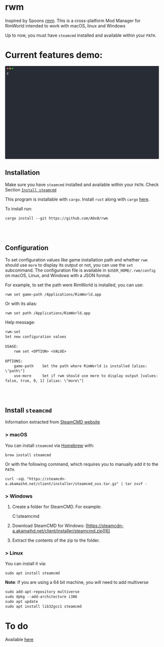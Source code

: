 # rwm

Inspired by Spoons [rmm][1]. This is a cross-platform Mod Manager for RimWorld intended to work with macOS, linux and Windows

Up to now, you must have `steamcmd` installed and available within your `PATH`.



# Current features demo:

![Example][image-1]



## Installation
Make sure you have `steamcmd` installed and available within your `PATH`. Check Section [`Install steamcmd`][2]

This program is installable with `cargo`. Install `rust` along with `cargo` [here][3].

To install run:

	cargo install --git https://github.com/AOx0/rwm

<br/> <br/>
## Configuration
To set configuration values like game installation path and whether `rwm` should use `more` to display its output or not, you can use the `set` subcommand. The configuration file is available in `$USER_HOME/.rwm/config` on macOS, Linux, and Windows with a JSON format. 

For example, to set the path were RimWorld is installed, you can use:

	rwm set game-path /Applications/RimWorld.app

Or with its alias:

	rwm set path /Applications/RimWorld.app

Help message:

	rwm-set
	Set new configuration values
	
	USAGE:
	    rwm set <OPTION> <VALUE>
	
	OPTIONS:
	    game-path    Set the path where RimWorld is installed [alias: \"path\"]
	    use-more     Set if rwm should use more to display output [values: false, true, 0, 1] [alias: \"more\"]


<br/><br/> 
## Install `steamcmd`
Information extracted from [SteamCMD website][4]

### \> macOS
You can install `steamcmd` via [Homebrew][5] with:

	brew install steamcmd

Or with the following command, which requires you to manually add it to the `PATH`.

	curl -sqL "https://steamcdn-a.akamaihd.net/client/installer/steamcmd_osx.tar.gz" | tar zxvf -


### \> Windows
1. Create a folder for SteamCMD. For example:

	C:\steamcmd

2. Download SteamCMD for Windows: [https://steamcdn-a.akamaihd.net/client/installer/steamcmd.zip][6]
3. Extract the contents of the zip to the folder.

### \> Linux
You can install it via:

	sudo apt install steamcmd

 **Note**: 	If you are using a 64 bit machine, you will need to add multiverse

	sudo add-apt-repository multiverse
	sudo dpkg --add-architecture i386
	sudo apt update
	sudo apt install lib32gcc1 steamcmd 

# To do
Available [here][7]

[1]:	https://github.com/Spoons/rmm "rmm"
[2]:	https://github.com/AOx0/rwm#install--steamcmd
[3]:	https://www.rust-lang.org/tools/install
[4]:	https://developer.valvesoftware.com/wiki/SteamCMD "SteamCMD website"
[5]:	https://brew.sh "Homebrew"
[6]:	https://steamcdn-a.akamaihd.net/client/installer/steamcmd.zip
[7]:	https://github.com/AOx0/rwm/projects/1

[image-1]:	./media/Demo1.svg